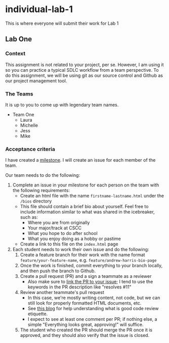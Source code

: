# individual-lab-1
This is where everyone will submit their work for Lab 1

## Lab One

### Context
This assignment is not related to your project, per se. However, I am using it so you can practice a typical SDLC workflow from a team perspective. To do this assignment, we will be using git as our source control and Github as our project management tool.

### The Teams
It is up to you to come up with legendary team names.

- Team One
  - Laura
  - Michelle
  - Jess
  - Mike

### Acceptance criteria
I have created a [milestone](https://github.com/csci-2479-au-2022/individual-lab-1/milestones). I will create an issue for each member of the team.

Our team needs to do the following:
1. Complete an issue in your milestone for each person on the team with the following requirements:
   - Create an html file with the name `firstname-lastname.html` under the `/bios` directory
   - This file should contain a brief bio about yourself. Feel free to include information similar to what was shared in the icebreaker, such as:
     - Where you are from originally
     - Your major/track at CSCC
     - What you hope to do after school
     - What you enjoy doing as a hobby or pastime
   - Create a link to this file on the `index.html` page
3. Each student needs to work their own issue and do the following:
   1. Create a feature branch for their work with the name format `feature/your-feature-name`, e.g. `feature/andrew-harris-bio-page`
   2. Once the work is finished, commit everything to your branch locally, and then push the branch to Github.
   3. Create a pull request (PR) and a sign a teammate as a reviewer
      - Also make sure to [link the PR to your issue](https://docs.github.com/en/issues/tracking-your-work-with-issues/linking-a-pull-request-to-an-issue); I tend to use the keywords in the PR description like "resolves #11"
   4. Review another teammate's pull request
      - In this case, we're mostly writing content, not code, but we can still look for properly formatted HTML documents, etc.
      - See [this blog](https://www.ombulabs.com/blog/best-practices/pull-requests/our-code-review-etiquette.html) for help understanding what is good code review etiquette.
      - I expect to see at least one comment per PR; if nothing else, a simple "Everything looks great, approving!" will suffice.
   5. The student who created the PR should merge the PR once it is approved, and they should also verify that the issue is closed.
